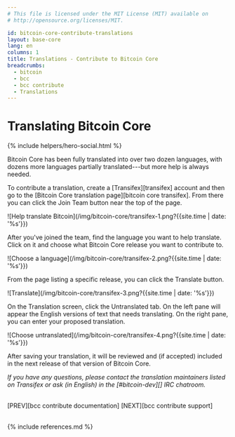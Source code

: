 ```yaml
---
# This file is licensed under the MIT License (MIT) available on
# http://opensource.org/licenses/MIT.

id: bitcoin-core-contribute-translations
layout: base-core
lang: en
columns: 1
title: Translations - Contribute to Bitcoin Core
breadcrumbs:
  - bitcoin
  - bcc
  - bcc contribute
  - Translations
---
```


<div class="hero">
<div class="container hero-container" markdown="block">

# Translating Bitcoin Core
{% include helpers/hero-social.html %}
</div>
</div>

<div class="bitcore-content">
<div class="container" markdown="block">

Bitcoin Core has been fully translated into over two dozen languages,
with dozens more languages partially translated---but more help is
always needed.

To contribute a translation, create a [Transifex][transifex] account and
then go to the [Bitcoin Core translation page][bitcoin core transifex].
From there you can click the Join Team button near the top of the page.

![Help translate Bitcoin](/img/bitcoin-core/transifex-1.png?{{site.time | date: '%s'}})

After you've joined the team, find the language you want to help
translate.  Click on it and choose what Bitcoin Core release you want to
contribute to.

![Choose a language](/img/bitcoin-core/transifex-2.png?{{site.time | date: '%s'}})

From the page listing a specific release, you can click the Translate
button.

![Translate](/img/bitcoin-core/transifex-3.png?{{site.time | date: '%s'}})

On the Translation screen, click the Untranslated tab.  On the left pane
will appear the English versions of text that needs translating.  On the
right pane, you can enter your proposed translation.

![Choose untranslated](/img/bitcoin-core/transifex-4.png?{{site.time | date: '%s'}})

After saving your translation, it will be reviewed and (if accepted)
included in the next release of that version of Bitcoin Core.

*If you have any questions, please contact the translation maintainers
listed on Transifex or ask (in English) in the [#bitcoin-dev][] IRC
chatroom.*

<br class="clear big">
<div class="prevnext" markdown="block">
[PREV][bcc contribute documentation]
[NEXT][bcc contribute support]
</div>
<br class="clear">

{% include references.md %}

</div>
</div>